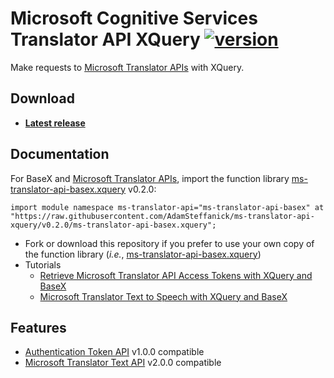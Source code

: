 # Microsoft Cognitive Services Translator API XQuery [![version](https://img.shields.io/badge/ms--translator--api--xquery-v0.2.0-0038e2.svg?style=flat-square)][CHANGELOG]
Make requests to [Microsoft Translator APIs] with XQuery.

## Download
* [**Latest release**](https://github.com/AdamSteffanick/ms-translator-api-xquery/releases/latest)

## Documentation
For BaseX and [Microsoft Translator APIs], import the function library [ms-translator-api-basex.xquery] v0.2.0:

`import module namespace ms-translator-api="ms-translator-api-basex" at "https://raw.githubusercontent.com/AdamSteffanick/ms-translator-api-xquery/v0.2.0/ms-translator-api-basex.xquery";`

* Fork or download this repository if you prefer to use your own copy of the function library (*i.e.*, [ms-translator-api-basex.xquery])
* Tutorials
  * [Retrieve Microsoft Translator API Access Tokens with XQuery and BaseX](https://www.steffanick.com/adam/blog/retrieve-microsoft-translator-api-access-tokens-with-xquery/)
  * [Microsoft Translator Text to Speech with XQuery and BaseX](https://www.steffanick.com/adam/blog/microsoft-translator-text-to-speech-with-xquery/)

## Features
* [Authentication Token API] v1.0.0 compatible
* [Microsoft Translator Text API] v2.0.0 compatible

[CHANGELOG]: ./CHANGELOG.md
[ms-translator-api-basex.xquery]: ./ms-translator-api-basex.xquery

[Authentication Token API]: http://docs.microsofttranslator.com/oauth-token.html
[Microsoft Translator APIs]: https://docs.microsofttranslator.com/
[Microsoft Translator Text API]: https://docs.microsofttranslator.com/text-translate.html